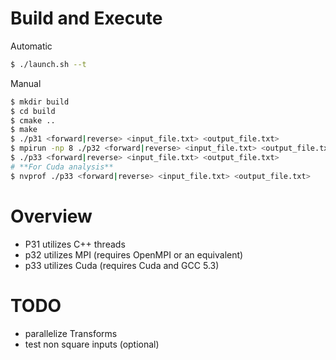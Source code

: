 # Build and Execute
Automatic 
```bash
$ ./launch.sh --t
```

Manual
```bash
$ mkdir build
$ cd build
$ cmake ..
$ make
$ ./p31 <forward|reverse> <input_file.txt> <output_file.txt>
$ mpirun -np 8 ./p32 <forward|reverse> <input_file.txt> <output_file.txt> 
$ ./p33 <forward|reverse> <input_file.txt> <output_file.txt>
# **For Cuda analysis**
$ nvprof ./p33 <forward|reverse> <input_file.txt> <output_file.txt>   
```

# Overview
- P31 utilizes C++ threads
- p32 utilizes MPI (requires OpenMPI or an equivalent)
- p33 utilizes Cuda (requires Cuda and GCC 5.3)

# TODO
- parallelize Transforms
- test non square inputs (optional)